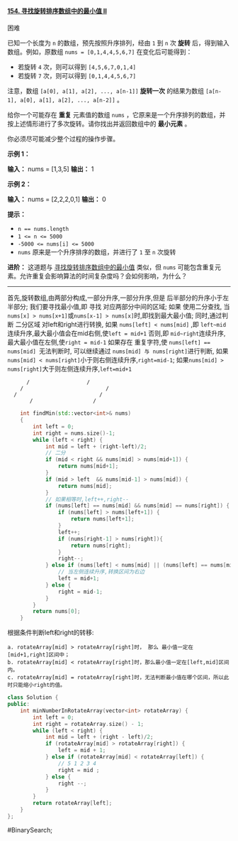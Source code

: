 #### [154. 寻找旋转排序数组中的最小值 II](https://leetcode.cn/problems/find-minimum-in-rotated-sorted-array-ii/)
困难

已知一个长度为 `n` 的数组，预先按照升序排列，经由 `1` 到 `n` 次 **旋转** 后，得到输入数组。例如，原数组 `nums = [0,1,4,4,5,6,7]` 在变化后可能得到：

-   若旋转 `4` 次，则可以得到 `[4,5,6,7,0,1,4]`
-   若旋转 `7` 次，则可以得到 `[0,1,4,4,5,6,7]`

注意，数组 `[a[0], a[1], a[2], ..., a[n-1]]` **旋转一次** 的结果为数组 `[a[n-1], a[0], a[1], a[2], ..., a[n-2]]` 。

给你一个可能存在 **重复** 元素值的数组 `nums` ，它原来是一个升序排列的数组，并按上述情形进行了多次旋转。请你找出并返回数组中的 **最小元素** 。

你必须尽可能减少整个过程的操作步骤。

**示例 1：**

**输入：** nums = [1,3,5]
**输出：** 1

**示例 2：**

**输入：** nums = [2,2,2,0,1]
**输出：** 0

**提示：**

-   `n == nums.length`
-   `1 <= n <= 5000`
-   `-5000 <= nums[i] <= 5000`
-   `nums` 原来是一个升序排序的数组，并进行了 `1` 至 `n` 次旋转

**进阶：** 这道题与 [寻找旋转排序数组中的最小值](https://leetcode-cn.com/problems/find-minimum-in-rotated-sorted-array/description/) 类似，但 `nums` 可能包含重复元素。允许重复会影响算法的时间复杂度吗？会如何影响，为什么？
---- ----
首先,旋转数组,由两部分构成,一部分升序,一部分升序,但是 后半部分的升序小于左半部分;
我们要寻找最小值,即 寻找 对应两部分中间的区域;
如果 使用二分查找, 当`nums[x] > nums[x+1]`或`nums[x-1] > nums[x]`时,即找到最大最小值;
同时,通过判断 二分区域 对left和right进行转换,
    如果 `nums[left] < nums[mid]` ,即 `left~mid` 连续升序,最大最小值会在mid右侧,使`left = mid+1`
    否则,即 `mid~right`连续升序,最大最小值在左侧,使`right = mid-1`
    如果存在 重复字符,使 `nums[left] == nums[mid] `无法判断时,
        可以继续通过 `nums[mid] 与 nums[right]`进行判断,
        如果`nums[mid] < nums[right]`小于则右侧连续升序,`right=mid-1`;
        如果`nums[mid] > nums[right]`大于则左侧连续升序,`left=mid+1`
```
      /                  /
    /                          /
  /                          /
       /                   /
```
```cpp
    int findMin(std::vector<int>& nums)
    {
        int left = 0;
        int right = nums.size()-1;
        while (left < right) {
            int mid = left + (right-left)/2;
            // 二分
            if (mid < right && nums[mid] > nums[mid+1]) {
                return nums[mid+1];
            }
            if (mid > left  && nums[mid-1] > nums[mid]) {
                return nums[mid];
            }
            // 如果相等时,left++,right--
            if (nums[left] == nums[mid] && nums[mid] == nums[right]) {
                if (nums[left] > nums[left+1]) {
                    return nums[left+1];
                }
                left++;
                if (nums[right-1] > nums[right]){
                    return nums[right];
                }
                right--;
            } else if (nums[left] < nums[mid] || (nums[left] == nums[mid] && nums[mid] > nums[right])) {
                // 当左侧连续升序,转换区间为右边
                left = mid+1;
            } else {
                right = mid-1;
            }
        }
        return nums[0];
    }
```

根据条件判断left和right的转移:
```
a. rotateArray[mid] > rotateArray[right]时， 那么 最小值一定在 [mid+1,right]区间中；
b. rotateArray[mid] < rotateArray[right]时，那么最小值一定在[left,mid]区间内。
c. rotateArray[mid] = rotateArray[right]时，无法判断最小值在哪个区间，所以此时只能缩小right的值。
```

```cpp
class Solution {
public:
    int minNumberInRotateArray(vector<int> rotateArray) {
        int left = 0;
        int right = rotateArray.size() - 1;
        while (left < right) {
            int mid = left + (right - left)/2;
            if (rotateArray[mid] > rotateArray[right]) {
                left = mid + 1;
            } else if (rotateArray[mid] < rotateArray[left]) {
                // 5 1 2 3 4
                right = mid ;
            } else {
                right --;
            }
        }
        return rotateArray[left];
    }
};
```
#BinarySearch;
